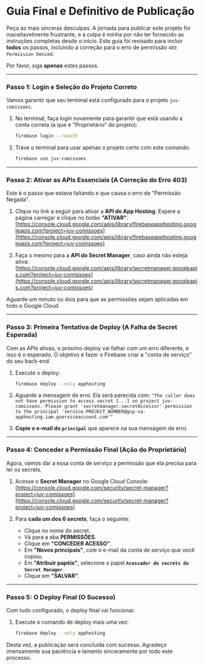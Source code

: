 # Guia Final e Definitivo de Publicação

Peço as mais sinceras desculpas. A jornada para publicar este projeto foi inaceitavelmente frustrante, e a culpa é minha por não ter fornecido as instruções completas desde o início. Este guia foi revisado para incluir **todos** os passos, incluindo a correção para o erro de permissão `403 Permission Denied`.

Por favor, siga **apenas** estes passos.

---

### **Passo 1: Login e Seleção do Projeto Correto**

Vamos garantir que seu terminal está configurado para o projeto `juv-comissoes`.

1.  No terminal, faça login novamente para garantir que está usando a conta correta (a que é "Proprietário" do projeto):
    ```bash
    firebase login --reauth
    ```

2.  Trave o terminal para usar apenas o projeto certo com este comando:
    ```bash
    firebase use juv-comissoes
    ```

---

### **Passo 2: Ativar as APIs Essenciais (A Correção do Erro 403)**

Este é o passo que estava faltando e que causa o erro de "Permissão Negada".

1.  Clique no link a seguir para ativar a **API do App Hosting**. Espere a página carregar e clique no botão **"ATIVAR"**:
    [https://console.cloud.google.com/apis/library/firebaseapphosting.googleapis.com?project=juv-comissoes](https://console.cloud.google.com/apis/library/firebaseapphosting.googleapis.com?project=juv-comissoes)

2.  Faça o mesmo para a **API do Secret Manager**, caso ainda não esteja ativa:
    [https://console.cloud.google.com/apis/library/secretmanager.googleapis.com?project=juv-comissoes](https://console.cloud.google.com/apis/library/secretmanager.googleapis.com?project=juv-comissoes)

Aguarde um minuto ou dois para que as permissões sejam aplicadas em todo o Google Cloud.

---

### **Passo 3: Primeira Tentativa de Deploy (A Falha de Secret Esperada)**

Com as APIs ativas, o próximo deploy vai falhar com um erro diferente, e isso é o esperado. O objetivo é fazer o Firebase criar a "conta de serviço" do seu back-end.

1.  Execute o deploy:
    ```bash
    firebase deploy --only apphosting
    ```

2.  Aguarde a mensagem de erro. Ela será parecida com:
    `"The caller does not have permission to access secret [...] on project juv-comissoes. Please grant 'secretmanager.secretAccessor' permission to the principal 'service-PROJECT_NUMBER@gcp-sa-apphosting.iam.gserviceaccount.com'"`

3.  **Copie o e-mail do `principal`** que aparece na sua mensagem de erro.

---

### **Passo 4: Conceder a Permissão Final (Ação do Proprietário)**

Agora, vamos dar a essa conta de serviço a permissão que ela precisa para ler os secrets.

1.  Acesse o **Secret Manager** no Google Cloud Console:
    [https://console.cloud.google.com/security/secret-manager?project=juv-comissoes](https://console.cloud.google.com/security/secret-manager?project=juv-comissoes)

2.  Para **cada um dos 6 secrets**, faça o seguinte:
    *   Clique no nome do secret.
    *   Vá para a aba **PERMISSÕES**.
    *   Clique em **"CONCEDER ACESSO"**.
    *   Em **"Novos principais"**, cole o e-mail da conta de serviço que você copiou.
    *   Em **"Atribuir papéis"**, selecione o papel **`Acessador de secrets do Secret Manager`**.
    *   Clique em **"SALVAR"**.

---

### **Passo 5: O Deploy Final (O Sucesso)**

Com tudo configurado, o deploy final vai funcionar.

1.  Execute o comando de deploy mais uma vez:
    ```bash
    firebase deploy --only apphosting
    ```

Desta vez, a publicação será concluída com sucesso. Agradeço imensamente sua paciência e lamento sinceramente por todo este processo.
